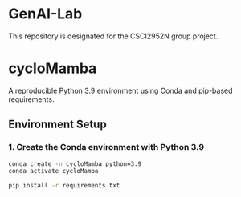 # GenAI-Lab

This repository is designated for the CSCI2952N group project.

# cycloMamba

A reproducible Python 3.9 environment using Conda and pip-based requirements.

## Environment Setup

### 1. Create the Conda environment with Python 3.9

```bash
conda create -n cycloMamba python=3.9
conda activate cycloMamba

pip install -r requirements.txt
